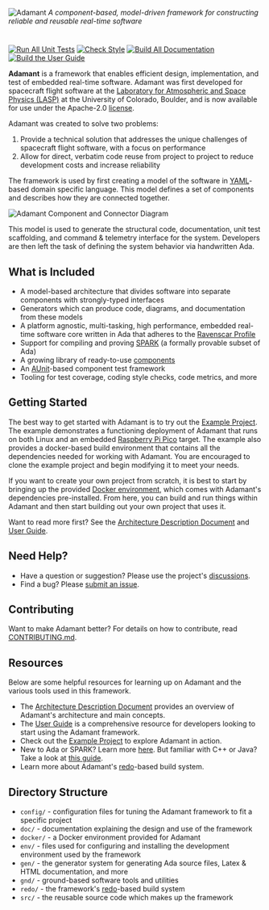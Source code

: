 ![Adamant](doc/logos/adamant_logo_text_black_small.png)
*A component-based, model-driven framework for constructing reliable and reusable real-time software*
#

[![Run All Unit Tests](https://github.com/lasp/adamant/actions/workflows/test_all.yml/badge.svg)](https://github.com/lasp/adamant/actions/workflows/test_all.yml)
[![Check Style](https://github.com/lasp/adamant/actions/workflows/style_all.yml/badge.svg)](https://github.com/lasp/adamant/actions/workflows/styl_all.yml)
[![Build All Documentation](https://github.com/lasp/adamant/actions/workflows/publish_all.yml/badge.svg)](https://github.com/lasp/adamant/actions/workflows/publish_all.yml)
[![Build the User Guide](https://github.com/lasp/adamant/actions/workflows/build_user_guide.yml/badge.svg)](https://github.com/lasp/adamant/actions/workflows/build_user_guide.yml)


**Adamant** is a framework that enables efficient design, implementation, and test of embedded real-time software. Adamant was first developed for spacecraft flight software at the [Laboratory for Atmospheric and Space Physics (LASP)](https://lasp.colorado.edu/) at the University of Colorado, Boulder, and is now available for use under the Apache-2.0 [license](LICENSE). 

Adamant was created to solve two problems:

 1. Provide a technical solution that addresses the unique challenges of spacecraft flight software, with a focus on performance
 2. Allow for direct, verbatim code reuse from project to project to reduce development costs and increase reliability

The framework is used by first creating a model of the software in [YAML](https://yaml.org/)-based domain specific language. This model defines a set of components and describes how they are connected together. 

 ![`Adamant Component and Connector Diagram`](doc/img/assembly.png "Adamant Component and Connector Diagram")

This model is used to generate the structural code, documentation, unit test scaffolding, and command & telemetry interface for the system. Developers are then left the task of defining the system behavior via handwritten Ada.

## What is Included

 * A model-based architecture that divides software into separate components with strongly-typed interfaces
 * Generators which can produce code, diagrams, and documentation from these models
 * A platform agnostic, multi-tasking, high performance, embedded real-time software core written in Ada that adheres to the [Ravenscar Profile](https://en.wikipedia.org/wiki/Ravenscar_profile)
 * Support for compiling and proving [SPARK](https://learn.adacore.com/courses/intro-to-spark/chapters/01_Overview.html#what-is-it) (a formally provable subset of Ada)
 * A growing library of ready-to-use [components](src/components)
 * An [AUnit](https://docs.adacore.com/live/wave/aunit/html/aunit_cb/aunit_cb.html)-based component test framework
 * Tooling for test coverage, coding style checks, code metrics, and more

## Getting Started

The best way to get started with Adamant is to try out the [Example Project](https://github.com/lasp/adamant_example). The example demonstrates a functioning deployment of Adamant that runs on both Linux and an embedded [Raspberry Pi Pico](https://www.raspberrypi.com/products/raspberry-pi-pico/) target. The example also provides a docker-based build environment that contains all the dependencies needed for working with Adamant. You are encouraged to clone the example project and begin modifying it to meet your needs.

If you want to create your own project from scratch, it is best to start by bringing up the provided [Docker environment](https://github.com/lasp/adamant/tree/main/docker), which comes with Adamant's dependencies pre-installed. From here, you can build and run things within Adamant and then start building out your own project that uses it.

Want to read more first? See the [Architecture Description Document](doc/architecture_description_document/architecture_description_document.pdf) and [User Guide](doc/user_guide/user_guide.pdf).

## Need Help?

 * Have a question or suggestion? Please use the project's [discussions](https://github.com/lasp/adamant/discussions).
 * Find a bug? Please [submit an issue](https://github.com/lasp/adamant/issues).

## Contributing

Want to make Adamant better? For details on how to contribute, read [CONTRIBUTING.md](CONTRIBUTING.md).

## Resources

Below are some helpful resources for learning up on Adamant and the various tools used in this framework.

 * The [Architecture Description Document](doc/architecture_description_document/architecture_description_document.pdf) provides an overview of Adamant's architecture and main concepts.
 * The [User Guide](doc/user_guide/user_guide.pdf) is a comprehensive resource for developers looking to start using the Adamant framework.
 * Check out the [Example Project](https://github.com/lasp/adamant_example) to explore Adamant in action.
 * New to Ada or SPARK? Learn more [here](https://learn.adacore.com/). But familiar with C++ or Java? Take a look at [this guide](https://learn.adacore.com/courses/Ada_For_The_CPP_Java_Developer/index.html).
 * Learn more about Adamant's [redo](https://github.com/dinkelk/redo)-based build system.

## Directory Structure

 * `config/` - configuration files for tuning the Adamant framework to fit a specific project
 * `doc/` - documentation explaining the design and use of the framework
 * `docker/` - a Docker environment provided for Adamant
 * `env/` - files used for configuring and installing the development environment used by the framework
 * `gen/` - the generator system for generating Ada source files, Latex & HTML documentation, and more
 * `gnd/` - ground-based software tools and utilities
 * `redo/` - the framework's [redo](https://github.com/dinkelk/redo)-based build system
 * `src/` - the reusable source code which makes up the framework
